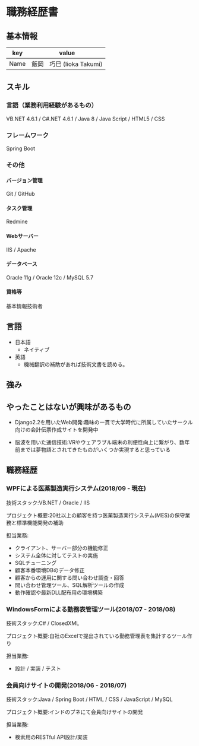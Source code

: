 # 職務経歴書

## 基本情報

|key|value|
|---|-----|
|Name|飯岡　巧巳 (Iioka Takumi)|

## スキル
### 言語（業務利用経験があるもの）
VB.NET 4.6.1 / C#.NET 4.6.1 / Java 8 / Java Script / HTML5 / CSS

### フレームワーク

Spring Boot

### その他

#### バージョン管理

Git / GitHub

#### タスク管理

Redmine

#### Webサーバー

IIS / Apache

#### データベース

Oracle 11g / Oracle 12c / MySQL 5.7

#### 資格等

基本情報技術者

## 言語

- 日本語
  - ネイティブ
- 英語
  - 機械翻訳の補助があれば技術文書を読める。

## 強み


## やったことはないが興味があるもの
- Django2.2を用いたWeb開発:趣味の一貫で大学時代に所属していたサークル向けの会計伝票作成サイトを開発中

- 脳波を用いた通信技術:VRやウェアラブル端末の利便性向上に繋がり、数年前までは夢物語とされてきたものがいくつか実現すると思っている

## 職務経歴

### WPFによる医薬製造実行システム(2018/09 - 現在)
技術スタック:VB.NET / Oracle / IIS

プロジェクト概要:20社以上の顧客を持つ医薬製造実行システム(MES)の保守業務と標準機能開発の補助

担当業務:
- クライアント、サーバー部分の機能修正
- システム全体に対してテストの実施
- SQLチューニング
- 顧客本番環境DBのデータ修正
- 顧客からの運用に関する問い合わせ調査・回答
- 問い合わせ管理ツール、SQL解析ツールの作成
- 動作確認や最新DLL配布用の環境構築


### WindowsFormによる勤務表管理ツール(2018/07 - 2018/08)
技術スタック:C# / ClosedXML

プロジェクト概要:自社のExcelで提出されている勤務管理表を集計するツール作り

担当業務:
- 設計 / 実装 / テスト

### 会員向けサイトの開発(2018/06 - 2018/07)
技術スタック:Java / Spring Boot / HTML / CSS / JavaScript / MySQL

プロジェクト概要:インドのプネにて会員向けサイトの開発

担当業務:
- 検索用のRESTful API設計/実装


